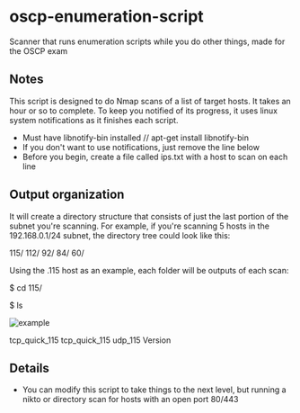 # oscp-enumeration-script
Scanner that runs enumeration scripts while you do other things, made for the OSCP exam

## Notes
This script is designed to do Nmap scans of a list of target hosts. It takes an hour or so to complete. To keep you notified of its progress, it 
uses linux system notifications as it finishes each script. 

- Must have libnotify-bin installed // apt-get install libnotify-bin 
- If you don't want to use notifications, just remove the line below
- Before you begin, create a file called ips.txt with a host to scan on each line

## Output organization
It will create a directory structure that consists of just the last portion of the subnet you're scanning. 
For example, if you're scanning 5 hosts in the 192.168.0.1/24 subnet, the directory tree could look like this:

115/
112/
92/
84/
60/

Using the .115 host as an example, each folder will be outputs of each scan:

$ cd 115/

$ ls

![example](https://i.imgur.com/JqnJh6x.png)

tcp_quick_115
tcp_quick_115
udp_115
Version


## Details

- You can modify this script to take things to the next level, but running a nikto or directory scan for hosts with an open port 80/443 




